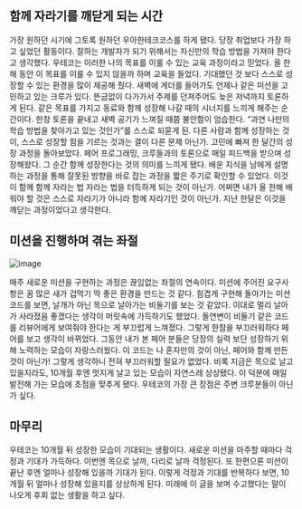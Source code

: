 ## 함께 자라기를 깨닫게 되는 시간

가장 원하던 시기에 그토록 원하던 우아한테크코스를 하게 됐다. 당장 취업보다 가장 하고 싶었던 활동이다. 잘하는 개발자가 되기 위해서는 자신만의 학습 방법을 가져야 한다고 생각했다. 우테코는 이러한 나의 목표를
이룰 수 있는 교육 과정이라고 믿었다. 올 한 해 동안 이 목표를 이룰 수 있지 않을까 하며 교육을 들었다. 기대했던 것 보다 스스로 성장할 수 있는 환경을 많이 제공해 줬다. 새벽에 게더를 들어가도 언제나 같은
미션을 고민하고 있는 크루가 있다. 뜬금없이 다가가서 주제를 던져주어도 늦은 저녁까지 토론하게 된다. 같은 목표를 가지고 동료와 함께 성장해 나갈 때의 시너지를 느끼게 해주는 순간이다. 한창 토론을 끝내고 새벽
공기가 느껴질 때쯤 불안함이 엄습한다. ”과연 나만의 학습 방법을 찾아가고 있는 것인가”를 스스로 되묻게 된. 다른 사람과 함께 성장하는 것이, 스스로 성장할 힘을 기르는 것과는 결이 다른 문제 아닌가. 고민에
빠져 한 달간의 성장 과정을 돌아보았다. 페어 프로그래밍, 크루들과의 토론으로 매일 피드백을 받으며 성장해왔다. 그 순간 함께 성장한다는 것의 의미를 느끼게 됐다. 배운 지식을 남에게 설명하는 과정을 통해 잘못된
방향을 바로 잡는 과정을 짧은 주기로 확인할 수 있었다. 이것이 함께 함께 자라는 법 자라는 법을 터득하게 되는 것이 아닌가. 어쩌면 내가 올 한해 배워야 할 것은 스스로 자라기가 아니라 함께 자라기인 것이 아닌가.
지난 한달은 이것을 깨닫는 과정이었다고 생각한다.

## 미션을 진행하며 겪는 좌절

![image](https://user-images.githubusercontent.com/48307960/160390939-279ef21b-d1c6-45f1-bdec-9fdeaf0bf5a8.png)

매주 새로운 미션을 구현하는 과정은 끊임없는 좌절의 연속이다. 미션에 주어진 요구사항은 꿈 많은 새가 겁먹기 딱 좋은 환경을 만드는 것 같다. 힘겹게 구현해 돌아가는 미션 코드를 보면, 날개가 아닌 목으로 날아가는
비둘기를 보는 것 같았다. 이대로 멀리 날아가 사라졌음 좋겠다는 생각이 머릿속에 가득하기도 했었다. 돌연변이 비둘기 같은 코드를 리뷰어에게 보여줘야 한다는 게 부끄럽게 느껴졌다. 그렇게 한참을 부끄러워하다 페어를
보고 생각이 바뀌었다. 그동안 내가 본 페어 분들은 당장의 실력 보단 성장하기 위해 노력하는 모습이 자랑스러웠다. 이 코드는 나 혼자만의 것이 아닌, 페어와 함께 만든 것이 아닌가! 그렇게 생각하니 전혀 부끄러워할
필요가 없었다. 비록 지금은 목으로 날고 있을지라도, 10개월 후엔 멋지게 날고 있는 모습이 자연스레 상상됐다. 이 덕분에 매일 발전해 가는 모습에 초점을 맞추게 됐다. 우테코의 가장 큰 장점은 주변 크루분들이
아닌가 싶다.

## 마무리

우테코는 10개월 뒤 성장한 모습이 기대되는 생활이다. 새로운 미션을 마주할 때마다 걱정과 기대가 가득하다. 이번엔 목으로 날까, 다리로 날까 걱정된다. 또 한편으론 미션이 끝난 후엔 얼마나 성장해 있을까 기대가
된다. 이렇게 걱정과 기대를 반복하다 보면, 10개월 뒤 얼마나 성장해 있을지를 상상하게 된다. 미래에 이 글을 보며 수고했다는 말이 나오게 후회 없는 생활을 하고 싶다.